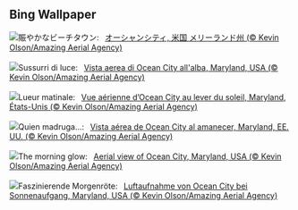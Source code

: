 ## Bing Wallpaper
![](https://www.bing.com/th?id=OHR.OceanCityMD_JA-JP5837703169_UHD.jpg&w=1000)賑やかなビーチタウン:&nbsp;&ensp;[オーシャンシティ, 米国 メリーランド州 (© Kevin Olson/Amazing Aerial Agency)](https://www.bing.com/th?id=OHR.OceanCityMD_JA-JP5837703169_UHD.jpg)
<br><br/>
![](https://www.bing.com/th?id=OHR.OceanCityMD_IT-IT8362993245_UHD.jpg&w=1000)Sussurri di luce:&nbsp;&ensp;[Vista aerea di Ocean City all'alba, Maryland, USA (© Kevin Olson/Amazing Aerial Agency)](https://www.bing.com/th?id=OHR.OceanCityMD_IT-IT8362993245_UHD.jpg)
<br><br/>
![](https://www.bing.com/th?id=OHR.OceanCityMD_FR-FR8531122070_UHD.jpg&w=1000)Lueur matinale:&nbsp;&ensp;[Vue aérienne d’Ocean City au lever du soleil, Maryland, États-Unis (© Kevin Olson/Amazing Aerial Agency)](https://www.bing.com/th?id=OHR.OceanCityMD_FR-FR8531122070_UHD.jpg)
<br><br/>
![](https://www.bing.com/th?id=OHR.OceanCityMD_ES-ES9167700401_UHD.jpg&w=1000)Quien madruga...:&nbsp;&ensp;[Vista aérea de Ocean City al amanecer, Maryland, EE. UU. (© Kevin Olson/Amazing Aerial Agency)](https://www.bing.com/th?id=OHR.OceanCityMD_ES-ES9167700401_UHD.jpg)
<br><br/>
![](https://www.bing.com/th?id=OHR.OceanCityMD_EN-GB9234380892_UHD.jpg&w=1000)The morning glow:&nbsp;&ensp;[Aerial view of Ocean City, Maryland, USA (© Kevin Olson/Amazing Aerial Agency)](https://www.bing.com/th?id=OHR.OceanCityMD_EN-GB9234380892_UHD.jpg)
<br><br/>
![](https://www.bing.com/th?id=OHR.OceanCityMD_DE-DE3767484074_UHD.jpg&w=1000)Faszinierende Morgenröte:&nbsp;&ensp;[Luftaufnahme von Ocean City bei Sonnenaufgang, Maryland, USA (© Kevin Olson/Amazing Aerial Agency)](https://www.bing.com/th?id=OHR.OceanCityMD_DE-DE3767484074_UHD.jpg)
<br><br/>
